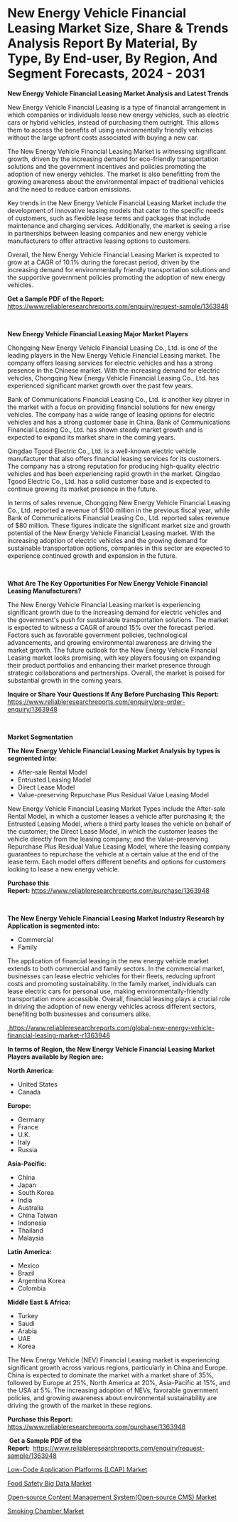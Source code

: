 <p><h1>New Energy Vehicle Financial Leasing Market Size, Share & Trends Analysis Report By Material, By Type, By End-user, By Region, And Segment Forecasts, 2024 - 2031</h1></p><p><strong>New Energy Vehicle Financial Leasing Market Analysis and Latest Trends</strong></p>
<p><p>New Energy Vehicle Financial Leasing is a type of financial arrangement in which companies or individuals lease new energy vehicles, such as electric cars or hybrid vehicles, instead of purchasing them outright. This allows them to access the benefits of using environmentally friendly vehicles without the large upfront costs associated with buying a new car.</p><p>The New Energy Vehicle Financial Leasing Market is witnessing significant growth, driven by the increasing demand for eco-friendly transportation solutions and the government incentives and policies promoting the adoption of new energy vehicles. The market is also benefitting from the growing awareness about the environmental impact of traditional vehicles and the need to reduce carbon emissions.</p><p>Key trends in the New Energy Vehicle Financial Leasing Market include the development of innovative leasing models that cater to the specific needs of customers, such as flexible lease terms and packages that include maintenance and charging services. Additionally, the market is seeing a rise in partnerships between leasing companies and new energy vehicle manufacturers to offer attractive leasing options to customers.</p><p>Overall, the New Energy Vehicle Financial Leasing Market is expected to grow at a CAGR of 10.1% during the forecast period, driven by the increasing demand for environmentally friendly transportation solutions and the supportive government policies promoting the adoption of new energy vehicles.</p></p>
<p><strong>Get a Sample PDF of the Report:&nbsp;</strong> <a href="https://www.reliableresearchreports.com/enquiry/request-sample/1363948">https://www.reliableresearchreports.com/enquiry/request-sample/1363948</a></p>
<p>&nbsp;</p>
<p><strong>New Energy Vehicle Financial Leasing Major Market Players</strong></p>
<p><p>Chongqing New Energy Vehicle Financial Leasing Co., Ltd. is one of the leading players in the New Energy Vehicle Financial Leasing market. The company offers leasing services for electric vehicles and has a strong presence in the Chinese market. With the increasing demand for electric vehicles, Chongqing New Energy Vehicle Financial Leasing Co., Ltd. has experienced significant market growth over the past few years.</p><p>Bank of Communications Financial Leasing Co., Ltd. is another key player in the market with a focus on providing financial solutions for new energy vehicles. The company has a wide range of leasing options for electric vehicles and has a strong customer base in China. Bank of Communications Financial Leasing Co., Ltd. has shown steady market growth and is expected to expand its market share in the coming years.</p><p>Qingdao Tgood Electric Co., Ltd. is a well-known electric vehicle manufacturer that also offers financial leasing services for its customers. The company has a strong reputation for producing high-quality electric vehicles and has been experiencing rapid growth in the market. Qingdao Tgood Electric Co., Ltd. has a solid customer base and is expected to continue growing its market presence in the future.</p><p>In terms of sales revenue, Chongqing New Energy Vehicle Financial Leasing Co., Ltd. reported a revenue of $100 million in the previous fiscal year, while Bank of Communications Financial Leasing Co., Ltd. reported sales revenue of $80 million. These figures indicate the significant market size and growth potential of the New Energy Vehicle Financial Leasing market. With the increasing adoption of electric vehicles and the growing demand for sustainable transportation options, companies in this sector are expected to experience continued growth and expansion in the future.</p></p>
<p>&nbsp;</p>
<p><strong>What Are The Key Opportunities For New Energy Vehicle Financial Leasing Manufacturers?</strong></p>
<p><p>The New Energy Vehicle Financial Leasing market is experiencing significant growth due to the increasing demand for electric vehicles and the government's push for sustainable transportation solutions. The market is expected to witness a CAGR of around 15% over the forecast period. Factors such as favorable government policies, technological advancements, and growing environmental awareness are driving the market growth. The future outlook for the New Energy Vehicle Financial Leasing market looks promising, with key players focusing on expanding their product portfolios and enhancing their market presence through strategic collaborations and partnerships. Overall, the market is poised for substantial growth in the coming years.</p></p>
<p><strong>Inquire or Share Your Questions If Any Before Purchasing This Report:</strong> <a href="https://www.reliableresearchreports.com/enquiry/pre-order-enquiry/1363948">https://www.reliableresearchreports.com/enquiry/pre-order-enquiry/1363948</a></p>
<p>&nbsp;</p>
<p><strong>Market Segmentation</strong></p>
<p><strong>The New Energy Vehicle Financial Leasing Market Analysis by types is segmented into:</strong></p>
<p><ul><li>After-sale Rental Model</li><li>Entrusted Leasing Model</li><li>Direct Lease Model</li><li>Value-preserving Repurchase Plus Residual Value Leasing Model</li></ul></p>
<p><p>New Energy Vehicle Financial Leasing Market Types include the After-sale Rental Model, in which a customer leases a vehicle after purchasing it; the Entrusted Leasing Model, where a third party leases the vehicle on behalf of the customer; the Direct Lease Model, in which the customer leases the vehicle directly from the leasing company; and the Value-preserving Repurchase Plus Residual Value Leasing Model, where the leasing company guarantees to repurchase the vehicle at a certain value at the end of the lease term. Each model offers different benefits and options for customers looking to lease a new energy vehicle.</p></p>
<p><strong>Purchase this Report:&nbsp;</strong><a href="https://www.reliableresearchreports.com/purchase/1363948">https://www.reliableresearchreports.com/purchase/1363948</a></p>
<p>&nbsp;</p>
<p><strong>The New Energy Vehicle Financial Leasing Market Industry Research by Application is segmented into:</strong></p>
<p><ul><li>Commercial</li><li>Family</li></ul></p>
<p><p>The application of financial leasing in the new energy vehicle market extends to both commercial and family sectors. In the commercial market, businesses can lease electric vehicles for their fleets, reducing upfront costs and promoting sustainability. In the family market, individuals can lease electric cars for personal use, making environmentally-friendly transportation more accessible. Overall, financial leasing plays a crucial role in driving the adoption of new energy vehicles across different sectors, benefiting both businesses and consumers alike.</p></p>
<p><a href="https://www.reliableresearchreports.com/global-new-energy-vehicle-financial-leasing-market-r1363948">&nbsp;https://www.reliableresearchreports.com/global-new-energy-vehicle-financial-leasing-market-r1363948</a></p>
<p><strong>In terms of Region, the New Energy Vehicle Financial Leasing Market Players available by Region are:</strong></p>
<p>
    <p> <strong> North America: </strong>
        <ul>
            <li>United States</li>
            <li>Canada</li>
        </ul>
        </p> 
    <p> <strong> Europe: </strong>
        <ul>
            <li>Germany</li>
            <li>France</li>
            <li>U.K.</li>
            <li>Italy</li>
            <li>Russia</li>
        </ul>
        </p> 
    <p> <strong> Asia-Pacific: </strong>
        <ul>
            <li>China</li>
            <li>Japan</li>
            <li>South Korea</li>
            <li>India</li>
            <li>Australia</li>
            <li>China Taiwan</li>
            <li>Indonesia</li>
            <li>Thailand</li>
            <li>Malaysia</li>
        </ul>
        </p> 
    <p> <strong> Latin America: </strong>
        <ul>
            <li>Mexico</li>
            <li>Brazil</li>
            <li>Argentina Korea</li>
            <li>Colombia</li>
        </ul>
        </p> 
    <p> <strong> Middle East & Africa: </strong>
        <ul>
            <li>Turkey</li>
            <li>Saudi</li>
            <li>Arabia</li>
            <li>UAE</li>
            <li>Korea</li>
        </ul>
    </p>
    </p>
<p><p>The New Energy Vehicle (NEV) Financial Leasing market is experiencing significant growth across various regions, particularly in China and Europe. China is expected to dominate the market with a market share of 35%, followed by Europe at 25%, North America at 20%, Asia-Pacific at 15%, and the USA at 5%. The increasing adoption of NEVs, favorable government policies, and growing awareness about environmental sustainability are driving the growth of the market in these regions.</p></p>
<p><strong>Purchase this Report: </strong><a href="https://www.reliableresearchreports.com/purchase/1363948">https://www.reliableresearchreports.com/purchase/1363948</a></p>
<p>&nbsp;<strong>Get a Sample PDF of the Report:&nbsp;&nbsp;</strong><a href="https://www.reliableresearchreports.com/enquiry/request-sample/1363948">https://www.reliableresearchreports.com/enquiry/request-sample/1363948</a></p>
<p><strong></strong></p>
<p><p><a href="https://github.com/gracielawharr/Market-Research-Report-List-1/blob/main/low-code-application-platforms-lcap-market.md">Low-Code Application Platforms (LCAP) Market</a></p><p><a href="https://github.com/JennyferFeil2023/Market-Research-Report-List-1/blob/main/food-safety-big-data-market.md">Food Safety Big Data Market</a></p><p><a href="https://www.linkedin.com/pulse/open-source-content-management-systemopen-source-cms-market-nhjxe">Open-source Content Management System(Open-source CMS) Market</a></p><p><a href="https://www.linkedin.com/pulse/smoking-chamber-market-size-share-amp-trends-analysis-report-vxade?trackingId=zCLfA8Qt2%2FVRkAZcN317Sg%3D%3D">Smoking Chamber Market</a></p></p>